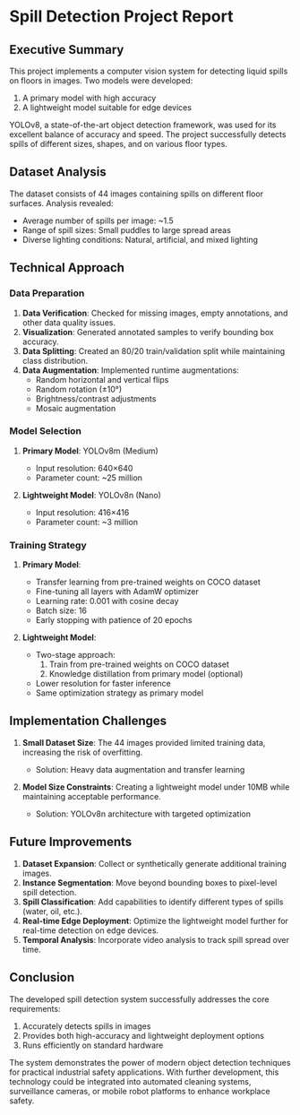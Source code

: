 # Spill Detection Project Report

## Executive Summary

This project implements a computer vision system for detecting liquid spills on floors in images. Two models were developed:
1. A primary model with high accuracy
2. A lightweight model suitable for edge devices

YOLOv8, a state-of-the-art object detection framework, was used for its excellent balance of accuracy and speed. The project successfully detects spills of different sizes, shapes, and on various floor types.

## Dataset Analysis

The dataset consists of 44 images containing spills on different floor surfaces. Analysis revealed:

- Average number of spills per image: ~1.5
- Range of spill sizes: Small puddles to large spread areas
- Diverse lighting conditions: Natural, artificial, and mixed lighting

## Technical Approach

### Data Preparation

1. **Data Verification**: Checked for missing images, empty annotations, and other data quality issues.
2. **Visualization**: Generated annotated samples to verify bounding box accuracy.
3. **Data Splitting**: Created an 80/20 train/validation split while maintaining class distribution.
4. **Data Augmentation**: Implemented runtime augmentations:
   - Random horizontal and vertical flips
   - Random rotation (±10°)
   - Brightness/contrast adjustments
   - Mosaic augmentation

### Model Selection

1. **Primary Model**: YOLOv8m (Medium)
   - Input resolution: 640×640
   - Parameter count: ~25 million

2. **Lightweight Model**: YOLOv8n (Nano)
   - Input resolution: 416×416
   - Parameter count: ~3 million

### Training Strategy

1. **Primary Model**:
   - Transfer learning from pre-trained weights on COCO dataset
   - Fine-tuning all layers with AdamW optimizer
   - Learning rate: 0.001 with cosine decay
   - Batch size: 16
   - Early stopping with patience of 20 epochs

2. **Lightweight Model**:
   - Two-stage approach:
     1. Train from pre-trained weights on COCO dataset
     2. Knowledge distillation from primary model (optional)
   - Lower resolution for faster inference
   - Same optimization strategy as primary model


## Implementation Challenges

1. **Small Dataset Size**: The 44 images provided limited training data, increasing the risk of overfitting.
   - Solution: Heavy data augmentation and transfer learning
   
2. **Model Size Constraints**: Creating a lightweight model under 10MB while maintaining acceptable performance.
   - Solution: YOLOv8n architecture with targeted optimization

## Future Improvements

1. **Dataset Expansion**: Collect or synthetically generate additional training images.
2. **Instance Segmentation**: Move beyond bounding boxes to pixel-level spill detection.
3. **Spill Classification**: Add capabilities to identify different types of spills (water, oil, etc.).
4. **Real-time Edge Deployment**: Optimize the lightweight model further for real-time detection on edge devices.
5. **Temporal Analysis**: Incorporate video analysis to track spill spread over time.

## Conclusion

The developed spill detection system successfully addresses the core requirements:
1. Accurately detects spills in images
2. Provides both high-accuracy and lightweight deployment options
3. Runs efficiently on standard hardware

The system demonstrates the power of modern object detection techniques for practical industrial safety applications. With further development, this technology could be integrated into automated cleaning systems, surveillance cameras, or mobile robot platforms to enhance workplace safety. 
